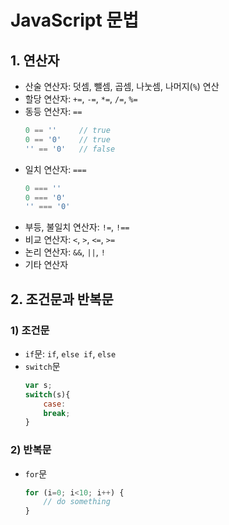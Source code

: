 # JavaScript 문법

## 1. 연산자
- 산술 연산자: 덧셈, 뺄셈, 곱셈, 나눗셈, 나머지(`%`) 연산
- 할당 연산자: `+=`, `-=`, `*=`, `/=`, `%=`
- 동등 연산자: `==`
    ```js
    0 == ''     // true
    0 == '0'    // true
    '' == '0'   // false
    ```
- 일치 연산자: `===`
    ```js
    0 === ''
    0 === '0'
    '' === '0'
    ```
- 부등, 불일치 연산자: `!=`, `!==`
- 비교 연산자: `<`, `>`, `<=`, `>=`
- 논리 연산자: `&&`, `||`, `!`
- 기타 연산자

## 2. 조건문과 반복문

### 1) 조건문
- `if`문: `if`, `else if`, `else`
- `switch`문
    ```js
    var s;
    switch(s){
        case:
        break;
    }
    ```

### 2) 반복문
- `for`문
    ```js
    for (i=0; i<10; i++) {
        // do something
    }
    ```